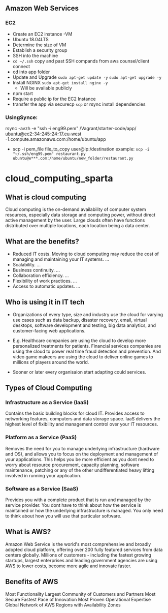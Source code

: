 ## Amazon Web Services
### EC2
* Create an EC2 instance -VM
* Ubuntu 18.04LTS
* Determine the size of VM
* Establish a security group
* SSH into the machine 
* `cd ~/.ssh` copy and past SSH compands from aws counsel/client connect
* cd into app folder
* Update and Upgrade `sudo apt-get update -y` `sudo apt-get upgrade -y`
* Install NGINX `sudo apt-get install nginx -y`
  * Will be available publicly
* npm start
* Require a public ip for the EC2 Instance
* transfer the app via securecp `scp` or rsync
install dependencies

### UsingSynce:
rsync -avzh -e "ssh -i eng99.pem" /Vagrant/starter-code/app/ ubuntu@ec2-34-245-24-17.eu-west  
-1.compute.amazonaws.com:/home/ubuntu/app
* scp -i pem_file file_to_copy user@ip:/destination
example: `scp -i "~/.ssh/eng99.pem" restaurant.py ubuntu@e***.com:/home/ubuntu/new_folder/restaurant.py`
# cloud_computing_sparta
## What is cloud computing 
Cloud computing is the on-demand availability of computer system resources, especially data storage and computing power, without direct active management by the user. Large clouds often have functions distributed over multiple locations, each location being a data center.

## What are the benefits?
* Reduced IT costs. Moving to cloud computing may reduce the cost of managing and maintaining your IT systems. ...
* Scalability. ...
* Business continuity. ...
* Collaboration efficiency. ...
* Flexibility of work practices. ...
* Access to automatic updates. ...

## Who is using it in IT tech
* Organizations of every type, size and industry use the cloud for varying use cases such as data backup, disaster recovery, email, virtual desktops, software development and testing, big data analytics, and customer-facing web applications.

* E.g. Healthcare companies are using the cloud to develop more personalized treatments for patients. Financial services companies are using the cloud to power real time fraud detection and prevention. And video game makeers are using the cloud to deliver online games to millions of players around the world.

* Sooner or later every organisaion start adapting could services.

## Types of Cloud Computing

### Infrastructure as a Service (IaaS) 
Contains the basic building blocks for cloud IT. Provides access to networking features, computers and data storage space. IaaS delivers the highest level of flxibility and management control over your IT resources.

### Platform as a Service (PaaS) 
Removes the need for you to manage underlying infrastructure (hardware and OS), and allows you to focus on the deployment and management of your applications. This helps you be more efficient as you dont need to worry about resource procurement, capacity planning, software maintenance, patching or any of the other undifferentiated heavy lifting involved in running your application.

### Software as a Service (SaaS) 
Provides you with a complete product that is run and managed by the service provider. You dont have to think about how the service is maintained or how the underlying infrastructure is managed. You only need to think about how you will use that particular software.

## What is AWS? 
Amazon Web Service is the world's most comprehensive and broadly adopted cloud platform, offering over 200 fully featured services from data centers globally. Millions of customers - including the fastest growing startups, largest enterprises and leading government agencies are using AWS to lower costs, become more agile and innovate faster.

## Benefits of AWS

Most Functionality
Largest Community of Customers and Partners
Most Secure
Fastest Pace of Innovation
Most Proven Operational Expertise
Global Network of AWS Regions with Availability Zones